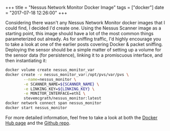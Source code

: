 +++
title = "Nessus Network Monitor Docker Image"
tags = ["docker"]
date = "2017-07-18 12:26:00"
+++

Considering there wasn't any Nessus Network Monitor docker images that I could find, I decided I'd create one.  Using the Nessus Scanner image as a starting point, this image should have a lot of the most common things parameterized out already.  As for sniffing traffic, I'd highly encourage you to take a look at one of the earlier posts covering Docker & packet sniffing.  Deploying the sensor should be a simple matter of setting up a volume for the sensor data (for persistence), linking it to a promiscuous interface, and then instantiating it:

```bash
docker volume create nessus_monitor_var
docker create -v nessus_monitor_var:/opt/pvs/var/pvs \
		--name=nessus_monitor \
		-e SCANNER_NAME=${SCANNER_NAME} \
		-e LINKING_KEY=${LINKING_KEY} \
		-e MONITOR_INTERFACE=eth1 \
		stevemcgrath/nessus_monitor:latest
docker network connect span nessus_monitor
docker start nessus_monitor
```

For more detailed information, feel free to take a look at both the [Docker Hub page](https://hub.docker.com/r/stevemcgrath/nessus_monitor/) and the [Github repo](https://github.com/stevemcgrath/docker-nessus_monitor).